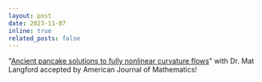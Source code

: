 ```yaml
---
layout: post
date: 2023-11-07
inline: true
related_posts: false
---
```


"[Ancient pancake solutions to fully nonlinear curvature flows](https://arxiv.org/abs/2303.09078)" with Dr. Mat Langford accepted by American Journal of Mathematics!
